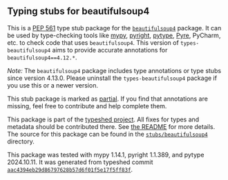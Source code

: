 ## Typing stubs for beautifulsoup4

This is a [PEP 561](https://peps.python.org/pep-0561/)
type stub package for the [`beautifulsoup4`](https://git.launchpad.net/beautifulsoup/tree) package.
It can be used by type-checking tools like
[mypy](https://github.com/python/mypy/),
[pyright](https://github.com/microsoft/pyright),
[pytype](https://github.com/google/pytype/),
[Pyre](https://pyre-check.org/),
PyCharm, etc. to check code that uses `beautifulsoup4`. This version of
`types-beautifulsoup4` aims to provide accurate annotations for
`beautifulsoup4==4.12.*`.

*Note:* The `beautifulsoup4` package includes type annotations or type stubs
since version 4.13.0. Please uninstall the `types-beautifulsoup4`
package if you use this or a newer version.


This stub package is marked as [partial](https://peps.python.org/pep-0561/#partial-stub-packages).
If you find that annotations are missing, feel free to contribute and help complete them.


This package is part of the [typeshed project](https://github.com/python/typeshed).
All fixes for types and metadata should be contributed there.
See [the README](https://github.com/python/typeshed/blob/main/README.md)
for more details. The source for this package can be found in the
[`stubs/beautifulsoup4`](https://github.com/python/typeshed/tree/main/stubs/beautifulsoup4)
directory.

This package was tested with
mypy 1.14.1,
pyright 1.1.389,
and pytype 2024.10.11.
It was generated from typeshed commit
[`aac4394eb29d86797628b57d6f01f5e17f5ff83f`](https://github.com/python/typeshed/commit/aac4394eb29d86797628b57d6f01f5e17f5ff83f).